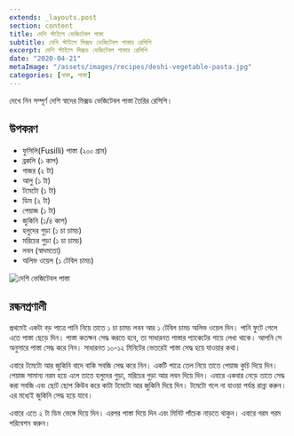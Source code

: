 ```yaml
---
extends: _layouts.post
section: content
title: দেশি স্টাইলে ভেজিটেবল পাস্তা
subtitle: দেশি স্টাইলে মিক্সড ভেজিটেবল পাস্তার রেসিপি
excerpt: দেশি স্টাইলে মিক্সড ভেজিটেবল পাস্তার রেসিপি
date: "2020-04-21"
metaImage: "/assets/images/recipes/deshi-vegetable-pasta.jpg"
categories: [নাস্তা, পাস্তা]
---
```


দেখে নিন সম্পূর্ণ দেশি স্বাদের মিক্সড ভেজিটেবল পাস্তা তৈরির রেসিপি।

## উপকরণ

- ফুসিলি(Fusilli) পাস্তা (২০০ গ্রাম)
- ব্রকলি (১ কাপ)
- গাজর (২ টা)
- আলু (১ টা)
- টমেটো (১ টা)
- ডিম (২ টা)
- পেয়াজ (১ টা)
- জুকিনি (১/৪ কাপ)
- হলুদের গুড়া (১ চা চামচ)
- মরিচের গুড়া (১ চা চামচ)
- লবন (স্বাদমতো)
- অলিভ ওয়েল (১ টেবিল চামচ)

![দেশি ভেজিটেবল পাস্তা](/assets/images/recipes/deshi-vegetable-pasta.jpg)

## রন্ধনপ্রণালী

প্রথমেই একটা বড় পাত্রে পানি নিয়ে তাতে ১ চা চামচ লবন আর ১ টেবিল চামচ অলিভ ওয়েল দিন। পানি ফুটে গেলে
এতে পাস্তা ছেড়ে দিন। পাস্তা কতক্ষন সেদ্ধ করতে হবে, তা সাধারনত পাস্তার প্যাকেটের গায়ে লেখা থাকে। আপনি সে
অনুসারে পাস্তা সেদ্ধ করে নিন। সাধারনত ১০-১২ মিনিটের ভেতরেই পাস্তা সেদ্ধ হয়ে যাওয়ার কথা।

এবারে টমেটো আর জুকিনি বাদে বাকি সবজি সেদ্ধ করে নিন। একটি পাত্রে তেল নিয়ে তাতে পেয়াজ কুচি দিয়ে দিন।
পেয়াজ সামান্য নরম হয়ে এলে তাতে হলুদের গুড়া, মরিচের গুড়া আর লবন দিয়ে দিন। এবারে একবার নেড়ে তাতে সেদ্ধ
করা সবজি এবং ছোট ছোপ কিউব করে কাটা টমেটো আর জুকিনি দিয়ে দিন। টমেটো গলে না যাওয়া পর্যন্ত রান্না করুন।
এর মধ্যেই জুকিনি সেদ্ধ হয়ে যাবে।

এবারে এতে ২ টা ডিম ভেঙ্গে দিয়ে দিন। এরপর পাস্তা দিয়ে দিন এবং মিনিট পাঁচেক নাড়তে থাকুন। এবারে গরম গরম
পরিবেশন করুন।

